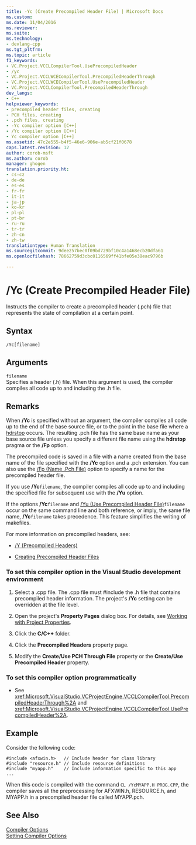 ```yaml
---
title: -Yc (Create Precompiled Header File) | Microsoft Docs
ms.custom: 
ms.date: 11/04/2016
ms.reviewer: 
ms.suite: 
ms.technology:
- devlang-cpp
ms.tgt_pltfrm: 
ms.topic: article
f1_keywords:
- VC.Project.VCCLCompilerTool.UsePrecompiledHeader
- /yc
- VC.Project.VCCLWCECompilerTool.PrecompiledHeaderThrough
- VC.Project.VCCLWCECompilerTool.UsePrecompiledHeader
- VC.Project.VCCLCompilerTool.PrecompiledHeaderThrough
dev_langs:
- C++
helpviewer_keywords:
- precompiled header files, creating
- PCH files, creating
- .pch files, creating
- -Yc compiler option [C++]
- /Yc compiler option [C++]
- Yc compiler option [C++]
ms.assetid: 47c2e555-b4f5-46e6-906e-ab5cf21f0678
caps.latest.revision: 12
author: corob-msft
ms.author: corob
manager: ghogen
translation.priority.ht:
- cs-cz
- de-de
- es-es
- fr-fr
- it-it
- ja-jp
- ko-kr
- pl-pl
- pt-br
- ru-ru
- tr-tr
- zh-cn
- zh-tw
translationtype: Human Translation
ms.sourcegitcommit: 9dee257bec0f09bd729bf10c4a1468ecb20dfa61
ms.openlocfilehash: 78662759d3cbc0116569ff41bfe05e38eac9796b

---
```

# /Yc (Create Precompiled Header File)
Instructs the compiler to create a precompiled header (.pch) file that represents the state of compilation at a certain point.  
  
## Syntax  
  
```  
/Yc[filename]  
```  
  
## Arguments  
 `filename`  
 Specifies a header (.h) file. When this argument is used, the compiler compiles all code up to and including the .h file.  
  
## Remarks  
 When **/Yc** is specified without an argument, the compiler compiles all code up to the end of the base source file, or to the point in the base file where a [hdrstop](../../preprocessor/hdrstop.md) occurs. The resulting .pch file has the same base name as your base source file unless you specify a different file name using the **hdrstop** pragma or the **/Fp** option.  
  
 The precompiled code is saved in a file with a name created from the base name of the file specified with the **/Yc** option and a .pch extension. You can also use the [/Fp (Name .Pch File)](../../build/reference/fp-name-dot-pch-file.md) option to specify a name for the precompiled header file.  
  
 If you use **/Yc**`filename`, the compiler compiles all code up to and including the specified file for subsequent use with the **/Yu** option.  
  
 If the options **/Yc**`filename` and [/Yu (Use Precompiled Header File)](../../build/reference/yu-use-precompiled-header-file.md)`filename` occur on the same command line and both reference, or imply, the same file name, **/Yc**`filename` takes precedence. This feature simplifies the writing of makefiles.  
  
 For more information on precompiled headers, see:  
  
-   [/Y (Precompiled Headers)](../../build/reference/y-precompiled-headers.md)  
  
-   [Creating Precompiled Header Files](../../build/reference/creating-precompiled-header-files.md)  
  
### To set this compiler option in the Visual Studio development environment  
  
1.  Select a .cpp file. The .cpp file must #include the .h file that contains precompiled header information. The project's **/Yc** setting can be overridden at the file level.  
  
2.  Open the project's **Property Pages** dialog box. For details, see [Working with Project Properties](../../ide/working-with-project-properties.md).  
  
3.  Click the **C/C++** folder.  
  
4.  Click the **Precompiled Headers** property page.  
  
5.  Modify the **Create/Use PCH Through File** property or the **Create/Use Precompiled Header** property.  
  
### To set this compiler option programmatically  
  
-   See <xref:Microsoft.VisualStudio.VCProjectEngine.VCCLCompilerTool.PrecompiledHeaderThrough%2A> and <xref:Microsoft.VisualStudio.VCProjectEngine.VCCLCompilerTool.UsePrecompiledHeader%2A>.  
  
## Example  
 Consider the following code:  
  
```  
#include <afxwin.h>   // Include header for class library  
#include "resource.h" // Include resource definitions  
#include "myapp.h"    // Include information specific to this app  
...  
```  
  
 When this code is compiled with the command `CL /YcMYAPP.H PROG.CPP`, the compiler saves all the preprocessing for AFXWIN.h, RESOURCE.h, and MYAPP.h in a precompiled header file called MYAPP.pch.  
  
## See Also  
 [Compiler Options](../../build/reference/compiler-options.md)   
 [Setting Compiler Options](../../build/reference/setting-compiler-options.md)


<!--HONumber=Jan17_HO1-->


